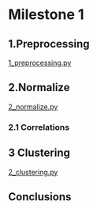 # Milestone 1

## 1.Preprocessing
[1_preprocessing.py](https://github.com/RoberPlaza/MachineLearningLAB/blob/master/milestone1/1_preprocessing.py)
## 2.Normalize
[2_normalize.py](https://github.com/RoberPlaza/MachineLearningLAB/blob/master/milestone1/2_normalize.py)
### 2.1 Correlations

## 3 Clustering
[2_clustering.py](https://github.com/RoberPlaza/MachineLearningLAB/blob/master/milestone1/3_clustering.py)

## Conclusions

